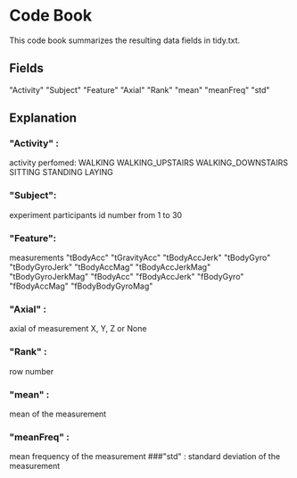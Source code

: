 # Code Book

This code book summarizes the resulting data fields in tidy.txt.

## Fields 
"Activity" 
"Subject"
"Feature"
"Axial"
"Rank"
"mean"
"meanFreq" "std"

## Explanation 
### "Activity" : 
activity perfomed: WALKING WALKING_UPSTAIRS WALKING_DOWNSTAIRS SITTING STANDING LAYING
### "Subject": 
experiment participants id number from 1 to 30 
### "Feature": 
measurements "tBodyAcc" "tGravityAcc" 
"tBodyAccJerk"
"tBodyGyro"
"tBodyGyroJerk"
"tBodyAccMag"
"tBodyAccJerkMag" "tBodyGyroJerkMag" "fBodyAcc"
"fBodyAccJerk"
"fBodyGyro"
"fBodyAccMag"
"fBodyBodyGyroMag"

### "Axial" : 
axial of measurement
X, Y, Z or None

### "Rank" : 
row number

### "mean" :
mean of the measurement
### "meanFreq" : 
mean frequency of the measurement ###"std" : standard deviation of the measurement
